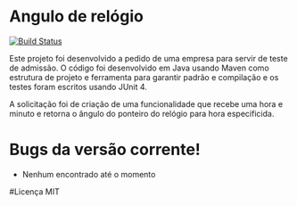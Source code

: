 # Angulo de relógio

[![Build Status](https://travis-ci.com/brandonklk/angulorelogio.svg?branch=master)](https://travis-ci.com/brandonklk/angulorelogio) 

Este projeto foi desenvolvido a pedido de uma empresa para servir de teste de admissão. O código foi desenvolvido em Java usando Maven como estrutura de projeto e ferramenta para garantir padrão e compilação e os testes foram escritos usando JUnit 4. 

A solicitação foi de criação de uma funcionalidade que recebe uma hora e minuto e retorna o ângulo do ponteiro do relógio para hora especificida.

# Bugs da versão corrente!
  - Nenhum encontrado até o momento
  
 #Licença MIT
 
